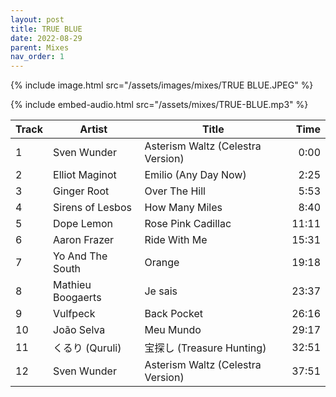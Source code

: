 ```yaml
---
layout: post
title: TRUE BLUE
date: 2022-08-29
parent: Mixes
nav_order: 1
---
```

{% include image.html src="/assets/images/mixes/TRUE BLUE.JPEG" %}

{% include embed-audio.html src="/assets/mixes/TRUE-BLUE.mp3" %}

|Track|Artist|Title|Time|
|-|-|----------------|-:|
|1 |Sven Wunder |Asterism Waltz (Celestra Version) |0:00 |
|2 | Elliot Maginot | Emilio (Any Day Now) | 2:25 |
|3 | Ginger Root | Over The Hill | 5:53 |
|4 | Sirens of Lesbos | How Many Miles | 8:40 |
|5 | Dope Lemon | Rose Pink Cadillac | 11:11 |
|6 | Aaron Frazer | Ride With Me | 15:31 |
|7 | Yo And The South | Orange | 19:18 |
|8 | Mathieu Boogaerts | Je sais | 23:37 |
|9 | Vulfpeck | Back Pocket | 26:16 |
|10 | João Selva | Meu Mundo | 29:17 |
|11 |くるり (Quruli) | 宝探し (Treasure Hunting) | 32:51 |
|12 | Sven Wunder | Asterism Waltz (Celestra Version) | 37:51 |
